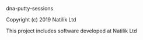 dna-putty-sessions

Copyright (c) 2019 Natilik Ltd

This project includes software developed at Natilik Ltd
